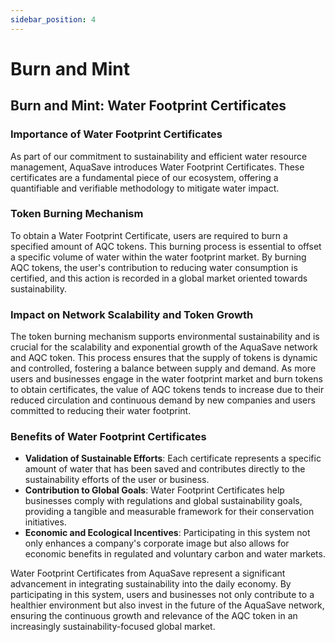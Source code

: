 ```yaml
---
sidebar_position: 4
---
```


# Burn and Mint

## Burn and Mint: Water Footprint Certificates

### Importance of Water Footprint Certificates

As part of our commitment to sustainability and efficient water resource management, AquaSave introduces Water Footprint Certificates. These certificates are a fundamental piece of our ecosystem, offering a quantifiable and verifiable methodology to mitigate water impact.

### Token Burning Mechanism

To obtain a Water Footprint Certificate, users are required to burn a specified amount of AQC tokens. This burning process is essential to offset a specific volume of water within the water footprint market. By burning AQC tokens, the user's contribution to reducing water consumption is certified, and this action is recorded in a global market oriented towards sustainability.

### Impact on Network Scalability and Token Growth

The token burning mechanism supports environmental sustainability and is crucial for the scalability and exponential growth of the AquaSave network and AQC token. This process ensures that the supply of tokens is dynamic and controlled, fostering a balance between supply and demand. As more users and businesses engage in the water footprint market and burn tokens to obtain certificates, the value of AQC tokens tends to increase due to their reduced circulation and continuous demand by new companies and users committed to reducing their water footprint.

### Benefits of Water Footprint Certificates

- **Validation of Sustainable Efforts**: Each certificate represents a specific amount of water that has been saved and contributes directly to the sustainability efforts of the user or business.
- **Contribution to Global Goals**: Water Footprint Certificates help businesses comply with regulations and global sustainability goals, providing a tangible and measurable framework for their conservation initiatives.
- **Economic and Ecological Incentives**: Participating in this system not only enhances a company's corporate image but also allows for economic benefits in regulated and voluntary carbon and water markets.

Water Footprint Certificates from AquaSave represent a significant advancement in integrating sustainability into the daily economy. By participating in this system, users and businesses not only contribute to a healthier environment but also invest in the future of the AquaSave network, ensuring the continuous growth and relevance of the AQC token in an increasingly sustainability-focused global market.